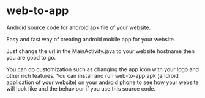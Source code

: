 # web-to-app

Android source code for android apk file of your website.

Easy and fast way of creating android mobile app for your website.

Just change the url in the  MainActivity.java to your website hostname  then you  are  good to go. 

You can do customization such  as changing the app icon with your logo and other rich features.
You can install and run web-to-app.apk (android application of your website) on your android phone to see how your website will look like and the behaviour if you use this source code.
